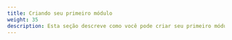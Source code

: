 ```yaml
---
title: Criando seu primeiro módulo
weight: 35
description: Esta seção descreve como você pode criar seu primeiro módulo no Charles.
---
```



